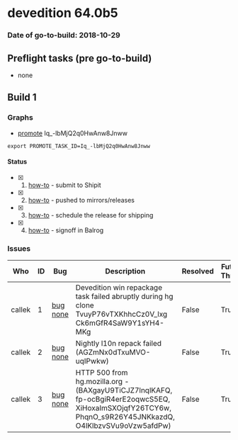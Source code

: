 # devedition 64.0b5

### Date of go-to-build: 2018-10-29

## Preflight tasks (pre go-to-build)
- none

## Build 1  

### Graphs
* [promote](https://tools.taskcluster.net/push-inspector/#/Iq_-lbMjQ2q0HwAnw8Jnww) Iq_-lbMjQ2q0HwAnw8Jnww
```
export PROMOTE_TASK_ID=Iq_-lbMjQ2q0HwAnw8Jnww
```


#### Status
- [x] 1.  [how-to](https://wiki.mozilla.org/Release:Release_Automation_on_Mercurial:Starting_a_Release#Submit_to_Ship_It)  - submit to Shipit
- [x] 2.  [how-to](https://github.com/mozilla-releng/releasewarrior-2.0/blob/master/docs/release-promotion/desktop/howto.md#push-artifacts-to-releases-directory)  - pushed to mirrors/releases
- [x] 3.  [how-to](https://github.com/mozilla-releng/releasewarrior-2.0/blob/master/docs/release-promotion/desktop/howto.md#ship-the-release)  - schedule the release for shipping
- [x] 4.  [how-to](https://github.com/mozilla-releng/releasewarrior-2.0/blob/master/docs/release-promotion/desktop/howto.md#obtain-sign-offs-for-changes)  - signoff in Balrog

### Issues
| Who                 | ID               | Bug                                                                 | Description                | Resolved                | Future Threat                |
| ------------------- | ---------------- | ------------------------------------------------------------------- | -------------------------- | ----------------------- | ---------------------------- |
| callek  | 1 | [bug none](https://bugzil.la/none)        | Devedition win repackage task failed abruptly during hg clone TvuyP76vTXKhhcCz0V_lxg Ck6mGfR4SaW9Y1sYH4-MKg | False | True |
| callek  | 2 | [bug none](https://bugzil.la/none)        | Nightly l10n repack failed (AGZmNx0dTxuMVO-uqIPwkw) | False | True |
| callek  | 3 | [bug none](https://bugzil.la/none)        | HTTP 500 from hg.mozilla.org - (BAXgayU9TiCJZ7lnqlKAFQ, fp-ocBgiR4erE2oqwcS5EQ, XiHoxaImSXOjqfY26TCY6w, PhqnO_s9R26Y45JNKkazdQ, O4lKlbzvSVu9oVzw5afdPw) | False | True |

